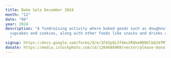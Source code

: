 ```yaml
---
title: Bake Sale December 2024
month: "12"
date: "04"
year: 2024
description: "A fundraising activity where baked goods such as doughnuts,
  cupcakes and cookies, along with other foods like snacks and drinks are sold.
  "
signup: https://docs.google.com/forms/d/e/1FAIpQLSf4mcXR8keN80UlkQJ4fM7_ir_QphIHjw-T9iCmVVSGEFgFFw/viewform?usp=sf_link
donate: https://media.istockphoto.com/id/1264688909/vector/please-donate-vector-sign.jpg?s=612x612&w=0&k=20&c=F3eMz3_c-JDeOZ4LLoX4jzCBEolnB_SZCoygJAMMMgQ=
---
```

